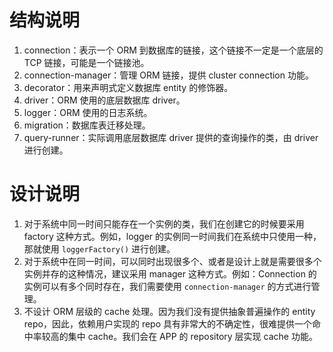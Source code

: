 # 结构说明

1. connection：表示一个 ORM 到数据库的链接，这个链接不一定是一个底层的 TCP 链接，可能是一个链接池。
1. connection-manager：管理 ORM 链接，提供 cluster connection 功能。
1. decorator：用来声明式定义数据库 entity 的修饰器。
1. driver：ORM 使用的底层数据库 driver。
1. logger：ORM 使用的日志系统。
1. migration：数据库表迁移处理。
1. query-runner：实际调用底层数据库 driver 提供的查询操作的类，由 driver 进行创建。

# 设计说明

1. 对于系统中同一时间只能存在一个实例的类，我们在创建它的时候要采用 factory 这种方式。例如，logger 的实例同一时间我们在系统中只使用一种，那就使用 `loggerFactory()` 进行创建。
1. 对于系统中在同一时间，可以同时出现很多个、或者是设计上就是需要很多个实例并存的这种情况，建议采用 manager 这种方式。例如：Connection 的实例可以有多个同时存在，我们需要使用 `connection-manager` 的方式进行管理。
1. 不设计 ORM 层级的 cache 处理。因为我们没有提供抽象普遍操作的 entity repo，因此，依赖用户实现的 repo 具有非常大的不确定性，很难提供一个命中率较高的集中 cache。我们会在 APP 的 repository 层实现 cache 功能。
